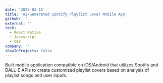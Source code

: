 ```yaml
---
date: '2023-03-15'
title: 'AI-Generated Spotify Playlist Cover Mobile App'
github: ''
external: ''
tech:
  - React Native
  - Javascript
  - CSS
company: ''
showInProjects: false
---
```


Built mobile application compatible on iOS/Android that utilizes Spotify and DALL-E APIs to create
customized playlist covers based on analysis of playlist songs and user inputs.
